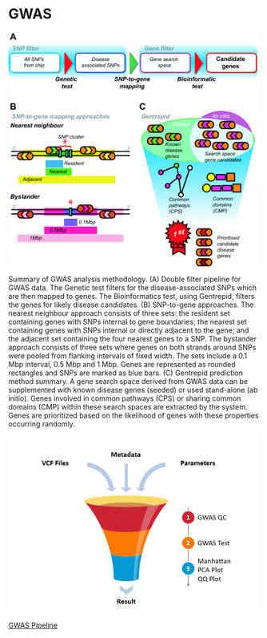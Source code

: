 # GWAS
![](Fig1.png)

Summary of GWAS analysis methodology. (A) Double filter pipeline for GWAS data. The Genetic test filters for the disease-associated SNPs which are then mapped to genes. The Bioinformatics test, using Gentrepid, filters the genes for likely disease candidates. (B) SNP-to-gene approaches. The nearest neighbour approach consists of three sets: the resident set containing genes with SNPs internal to gene boundaries; the nearest set containing genes with SNPs internal or directly adjacent to the gene; and the adjacent set containing the four nearest genes to a SNP. The bystander approach consists of three sets where genes on both strands around SNPs were pooled from flanking intervals of fixed width. The sets include a 0.1 Mbp interval, 0.5 Mbp and 1 Mbp. Genes are represented as rounded rectangles and SNPs are marked as blue bars. (C) Gentrepid prediction method summary. A gene search space derived from GWAS data can be supplemented with known disease genes (seeded) or used stand-alone (ab initio). Genes involved in common pathways (CPS) or sharing common domains (CMP) within these search spaces are extracted by the system. Genes are prioritized based on the likelihood of genes with these properties occurring randomly.

![](Fig2.png)

[GWAS Pipeline](https://shivom.gitbook.io/documentation/pipelines/gwas-pipeline)




